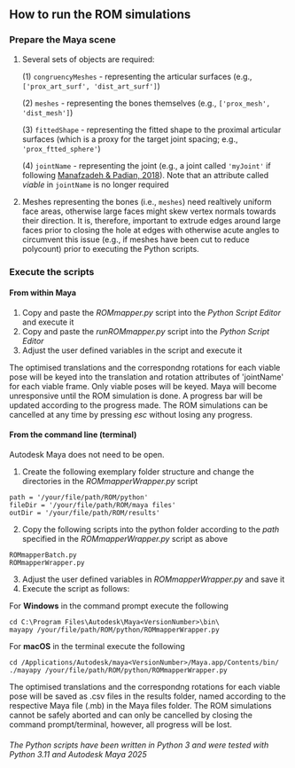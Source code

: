 ## How to run the ROM simulations

### Prepare the Maya scene

1. Several sets of objects are required:

   
   (1) ``congruencyMeshes`` - representing the articular surfaces (e.g., ``['prox_art_surf', 'dist_art_surf']``)
   
   (2) ``meshes`` - representing the bones themselves (e.g., ``['prox_mesh', 'dist_mesh']``)
   
   (3) ``fittedShape`` - representing the fitted shape to the proximal articular surfaces (which is a proxy for the target joint spacing; e.g., ``'prox_ftted_sphere'``)

   (4) ``jointName`` - representing the joint (e.g., a joint called ``'myJoint'`` if following [Manafzadeh & Padian, 2018](https://doi.org/10.1098/rspb.2018.0727)). Note that an attribute called *viable* in ``jointName`` is no longer required

2. Meshes representing the bones (i.e., ``meshes``) need realtively uniform face areas, otherwise large faces might skew vertex normals towards their direction. It is, therefore, important to extrude edges around large faces prior to closing the hole at edges with otherwise acute angles to circumvent this issue (e.g., if meshes have been cut to reduce polycount) prior to executing the Python scripts.

### Execute the scripts
#### From within Maya

1. Copy and paste the *ROMmapper.py* script into the *Python Script Editor* and execute it
2. Copy and paste the *runROMmapper.py* script into the *Python Script Editor*
3. Adjust the user defined variables in the script and execute it

The optimised translations and the correspondng rotations for each viable pose will be keyed into the translation and rotation attributes of 'jointName' for each viable frame. Only viable poses will be keyed. Maya will become unresponsive until the ROM simulation is done. A progress bar will be updated according to the progress made. The ROM simulations can be cancelled at any time by pressing *esc* without losing any progress.

#### From the command line (terminal) 
Autodesk Maya does not need to be open.
1. Create the following exemplary folder structure and change the directories in the *ROMmapperWrapper.py* script
```
path = '/your/file/path/ROM/python' 
fileDir = '/your/file/path/ROM/maya files'
outDir = '/your/file/path/ROM/results' 
```
2. Copy the following scripts into the python folder according to the *path* specified in the *ROMmapperWrapper.py* script as above
```
ROMmapperBatch.py
ROMmapperWrapper.py
```
3. Adjust the user defined variables in *ROMmapperWrapper.py* and save it
4. Execute the script as follows:

For **Windows** in the command prompt execute the following
```
cd C:\Program Files\Autodesk\Maya<VersionNumber>\bin\
mayapy /your/file/path/ROM/python/ROMmapperWrapper.py
```
For **macOS** in the terminal execute the following
```
cd /Applications/Autodesk/maya<VersionNumber>/Maya.app/Contents/bin/
./mayapy /your/file/path/ROM/python/ROMmapperWrapper.py
```
The optimised translations and the correspondng rotations for each viable pose will be saved as .csv files in the results folder, named according to the respective Maya file (.mb) in the Maya files folder. The ROM simulations cannot be safely aborted and can only be cancelled by closing the command prompt/terminal, however, all progress will be lost.

###### The Python scripts have been written in Python 3 and were tested with Python 3.11 and Autodesk Maya 2025
